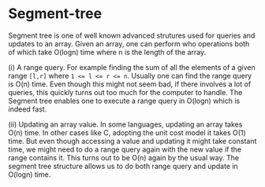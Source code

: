 # Segment-tree

Segment tree is one of well known advanced strutures used for queries and updates to an array. Given an array, one can perform who operations both of which take O(logn) time where n is the length of the array.

(i) A range query. For example finding the sum of all the elements of a given range ``[l,r]`` where ``1 <= l <= r <= n``. Usually one can find the range query is O(n) time. Even though this might not seem bad, if there involves a lot of queries, this quickly turns out too much for the computer to handle. The Segment tree enables one to execute a range query in O(logn) which is indeed fast.

(ii) Updating an array value. In some languages, updating an array takes O(n) time. In other cases like C, adopting the unit cost model it takes O(1) time. But even though accessing a value and updating it might take constant time, we might need to do a range query again with the new value if the range contains it. This turns out to be O(n) again by the usual way. The segment tree structure allows us to do both range query and update in O(logn) time.
